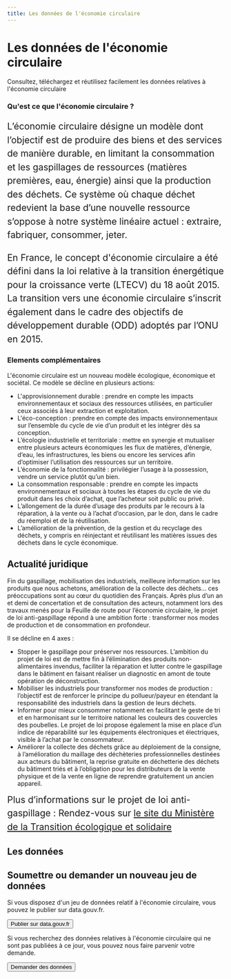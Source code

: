 ```yaml
---
title: Les données de l'économie circulaire
---
```


<Hero>

# Les données de l'économie circulaire

Consultez, téléchargez et réutilisez facilement les données relatives à l'économie circulaire

</Hero>

<Section>

<div class="row">

<div>

### Qu'est ce que l'économie circulaire ?

<div style="font-size: 1.5em; line-height: 1.5em;">

L’économie circulaire désigne un modèle dont l’objectif est de produire des biens et des services de manière durable, en limitant la consommation et les gaspillages de ressources (matières premières, eau, énergie) ainsi que la production des déchets. Ce système où chaque déchet redevient la base d’une nouvelle ressource s’oppose à notre système linéaire actuel : extraire, fabriquer, consommer, jeter.

En France, le concept d'économie circulaire a été défini dans la loi relative à la transition énergétique pour la croissance verte (LTECV) du 18 août 2015. La transition vers une économie circulaire s’inscrit également dans le cadre des objectifs de développement durable (ODD) adoptés par l’ONU en 2015.

</div>

</div>

<div>

### Elements complémentaires

L'économie circulaire est un nouveau modèle écologique, économique et sociétal. Ce modèle se décline en plusieurs actions:
- L'approvisionnement durable : prendre en compte les impacts environnementaux et sociaux des ressources utilisées, en particulier ceux associés à leur extraction et exploitation.
- L'éco-conception : prendre en compte des impacts environnementaux sur l’ensemble du cycle de vie d’un produit et les intégrer dès sa conception.
- L’écologie industrielle et territoriale : mettre en synergie et mutualiser entre plusieurs acteurs économiques les flux de matières, d’énergie, d’eau, les infrastructures, les biens ou encore les services afin d’optimiser l’utilisation des ressources sur un territoire.
- L’économie de la fonctionnalité : privilégier l’usage à la possession, vendre un service plutôt qu’un bien.
- La consommation responsable : prendre en compte les impacts environnementaux et sociaux à toutes les étapes du cycle de vie du produit  dans les choix d’achat, que l’acheteur soit public ou privé.
- L’allongement de la durée d’usage des produits par le recours à la réparation, à la vente ou à l’achat d’occasion, par le don, dans le cadre du réemploi et de la réutilisation.
- L’amélioration de la prévention, de la gestion et du recyclage des déchets, y compris en réinjectant et réutilisant les matières issues des déchets dans le cycle économique.

</div>

</div>

</Section>

<Section class="section-dark">

## Actualité juridique

<div class="row">

<div>
Fin du gaspillage, mobilisation des industriels, meilleure information sur les produits que nous achetons, amélioration de la collecte des déchets… ces préoccupations sont au cœur du quotidien des Français. Après plus d’un an et demi de concertation et de consultation des acteurs, notamment lors des travaux menés pour la Feuille de route pour l’économie circulaire, le projet de loi anti-gaspillage répond à une ambition forte : transformer nos modes de production et de consommation en profondeur.

Il se décline en 4 axes :
- Stopper le gaspillage pour préserver nos ressources. L’ambition du projet de loi est de mettre fin à l’élimination des produits non-alimentaires invendus, faciliter la réparation et lutter contre le gaspillage dans le bâtiment en faisant réaliser un diagnostic en amont de toute opération de déconstruction.
- Mobiliser les industriels pour transformer nos modes de production : l’objectif est de renforcer le principe du pollueur/payeur en étendant la responsabilité des industriels dans la gestion de leurs déchets.
- Informer pour mieux consommer notamment en facilitant le geste de tri et en harmonisant sur le territoire national les couleurs des couvercles des poubelles. Le projet de loi propose également la mise en place d’un indice de réparabilité sur les équipements électroniques et électriques, visible à l’achat par le consommateur.
- Améliorer la collecte des déchets grâce au déploiement de la consigne, à l’amélioration du maillage des déchèteries professionnelles destinées aux acteurs du bâtiment, la reprise gratuite en déchetterie des déchets du bâtiment triés et à l’obligation pour les distributeurs de la vente physique et de la vente en ligne de reprendre gratuitement un ancien appareil.

</div>

<div style="font-size: 1.5em; line-height: 1.5em;">
Plus d’informations sur le projet de loi anti-gaspillage :  Rendez-vous sur <a href="https://www.ecologique-solidaire.gouv.fr/economie-circulaire-senat-adopte-projet-loi-anti-gaspillage">le site du Ministère de la Transition écologique et solidaire</a>

</div>

</div>

</Section>


<Section>

<div class="row">

<div>

## Les données

<Playlist id="5d94a5678b4c412f00bf3f98/d46fb310-134a-437c-8489-fb094083d6ca" />

</div>

<div>

## Soumettre ou demander un nouveau jeu de données

Si vous disposez d'un jeu de données relatif à l'économie circulaire, vous pouvez le publier sur data.gouv.fr.

<Button>Publier sur data.gouv.fr</Button>

Si vous recherchez des données relatives à l'économie circulaire qui ne sont pas publiées à ce jour, vous pouvez nous faire parvenir votre demande.

<Button>Demander des données</Button>

</div>

</div>

</Section>
